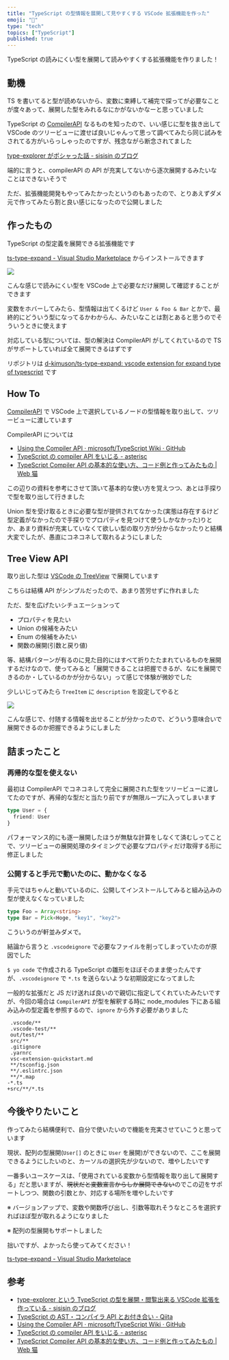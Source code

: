 ```yaml
---
title: "TypeScript の型情報を展開して見やすくする VSCode 拡張機能を作った"
emoji: "🌟"
type: "tech"
topics: ["TypeScript"]
published: true
---
```


TypeScript の読みにくい型を展開して読みやすくする拡張機能を作りました！

## 動機

TS を書いてると型が読めないから、変数に束縛して補完で探ってが必要なことが度々あって、展開した型をみれるなにかがないかなーと思っていました

TypeScript の [CompilerAPI](https://github.com/Microsoft/TypeScript/wiki/Using-the-Compiler-API) なるものを知ったので、いい感じに型を抜き出して VSCode のツリービューに渡せば良いじゃんって思って調べてみたら同じ試みをされてる方がいらっしゃったのですが、残念ながら断念されてました

[type-explorer がポシャった話 - sisisin のブログ](https://sisisin.hateblo.jp/entry/2020/09/12/174228)

端的に言うと、compilerAPI の API が充実してないから逐次展開するみたいなことはできないそうで

ただ、拡張機能開発もやってみたかったというのもあったので、とりあえずダメ元で作ってみたら割と良い感じになったので公開しました

## 作ったもの

TypeScript の型定義を展開できる拡張機能です

[ts-type-expand - Visual Studio Marketplace](https://marketplace.visualstudio.com/items?itemName=kimuson.ts-type-expand) からインストールできます

![](https://storage.googleapis.com/zenn-user-upload/8kr3n3tx3ymlfxzg992z1u8ud3kw)

こんな感じで読みにくい型を VSCode 上で必要なだけ展開して確認することができます

変数をホバーしてみたら、型情報は出てくるけど `User & Foo & Bar` とかで、最終的にどういう型になってるかわからん、みたいなことは割とあると思うのでそういうときに使えます

対応している型については、型の解決は CompilerAPI がしてくれているので TS がサポートしていれば全て展開できるはずです

リポジトリは [d-kimuson/ts-type-expand: vscode extension for expand type of typescript](https://github.com/d-kimuson/ts-type-expand) です

## How To

[CompilerAPI](https://github.com/Microsoft/TypeScript/wiki/Using-the-Compiler-API) で VSCode 上で選択しているノードの型情報を取り出して、ツリービューに渡しています

CompilerAPI については

- [Using the Compiler API · microsoft/TypeScript Wiki · GitHub](https://github.com/Microsoft/TypeScript/wiki/Using-the-Compiler-API#using-the-type-checker)
- [TypeScript の compiler API をいじる - asterisc](http://akito0107.hatenablog.com/entry/2018/12/23/020323)
- [TypeScript Compiler API の基本的な使い方、コード例と作ってみたもの \| Web 猫](https://katashin.info/2018/02/24/221)

この辺りの資料を参考にさせて頂いて基本的な使い方を覚えつつ、あとは手探りで型を取り出して行きました

Union 型を受け取るときに必要な型が提供されてなかった(実態は存在するけど型定義がなかったので手探りでプロパティを見つけて使うしかなかった)りとか、あまり資料が充実していなくて欲しい型の取り方が分からなかったりと結構大変でしたが、愚直にコネコネして取れるようにしました

## Tree View API

取り出した型は [VSCode の TreeView](https://code.visualstudio.com/api/extension-guides/tree-view) で展開しています

こちらは結構 API がシンプルだったので、あまり苦労せずに作れました

ただ、型を広げたいシチュエーションって

- プロパティを見たい
- Union の候補をみたい
- Enum の候補をみたい
- 関数の展開(引数と戻り値)

等、結構パターンが有るのに見た目的にはすべて折りたたまれているものを展開するだけなので、使ってみると「展開できることは把握できるが、なにを展開できるのか・しているのかが分からない」って感じで体験が微妙でした

少しいじってみたら `TreeItem` に `description` を設定してやると

![](https://storage.googleapis.com/zenn-user-upload/kfeg8zn69gg1qv3ra6c706l653et)

こんな感じで、付随する情報を出せることが分かったので、どういう意味合いで展開できるのか把握できるようにしました

## 詰まったこと

### 再帰的な型を使えない

最初は CompilerAPI でコネコネして完全に展開された型をツリービューに渡してたのですが、再帰的な型だと当たり前ですが無限ループに入ってしまいます

```ts
type User = {
  friend: User
}
```

パフォーマンス的にも逐一展開したほうが無駄な計算をしなくて済むしってことで、ツリービューの展開処理のタイミングで必要なプロパティだけ取得する形に修正しました

### 公開すると手元で動いたのに、動かなくなる

手元ではちゃんと動いているのに、公開してインストールしてみると組み込みの型が使えなくなっていました

```ts
type Foo = Array<string>
type Bar = Pick<Hoge, "key1", "key2">
```

こういうのが軒並みダメで。

結論から言うと `.vscodeignore` で必要なファイルを削ってしまっていたのが原因でした

`$ yo code` で作成される TypeScript の雛形をほぼそのまま使ったんですが、`.vscodeignore` で `*.ts` を送らないような初期設定になってました

一般的な拡張だと JS だけ送れば良いので親切に指定してくれていたみたいですが、今回の場合は `CompilerAPI` が型を解釈する時に node_modules 下にある組み込みの型定義を参照するので、`ignore` から外す必要がありました

```diff:.gitignore
 .vscode/**
 .vscode-test/**
 out/test/**
 src/**
 .gitignore
 .yarnrc
 vsc-extension-quickstart.md
 **/tsconfig.json
 **/.eslintrc.json
 **/*.map
-*.ts
+src/**/*.ts
```

## 今後やりたいこと

作ってみたら結構便利で、自分で使いたいので機能を充実させていこうと思っています

現状、配列の型展開(`User[]` のときに `User` を展開)ができないので、ここを展開できるようにしたいのと、カーソルの選択先が少ないので、増やしたいです

一番多いユースケースは、「使用されている変数から型情報を取り出して展開する」だと思いますが、~~現状だと変数宣言からしか展開できない~~のでこの辺をサポートしつつ、関数の引数とか、対応する場所を増やしたいです

※ バージョンアップで、変数や関数呼び出し、引数等取れそうなところを選択すればほぼ型が取れるようになりました

※ 配列の型展開もサポートしました

拙いですが、よかったら使ってみてください！

[ts-type-expand - Visual Studio Marketplace](https://marketplace.visualstudio.com/items?itemName=kimuson.ts-type-expand)

## 参考

- [type-explorer という TypeScript の型を展開・閲覧出来る VSCode 拡張を作っている - sisisin のブログ](https://sisisin.hateblo.jp/entry/2020/08/12/005305)
- [TypeScript の AST・コンパイラ API とお付き合い - Qiita](https://qiita.com/sisisin/items/eac8381563097334c4e2)
- [Using the Compiler API · microsoft/TypeScript Wiki · GitHub](https://github.com/Microsoft/TypeScript/wiki/Using-the-Compiler-API)
- [TypeScript の compiler API をいじる - asterisc](http://akito0107.hatenablog.com/entry/2018/12/23/020323)
- [TypeScript Compiler API の基本的な使い方、コード例と作ってみたもの \| Web 猫](https://katashin.info/2018/02/24/221)
